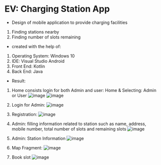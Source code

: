 # EV: Charging Station App 
* Design of mobile application to provide charging facilities
 1) Finding stations nearby
 2) Finding number of slots remaining

* created with the help of:
 1) Operating System: Windows 10
 2) IDE: Visual Studio Android
 3) Front End: Kotlin
 4) Back End: Java

* Result:
 1) Home consists login for both Admin and user: Home & Selecting: Admin or User
      ![image](https://github.com/rutuja-bhosale/EV-app/assets/91863575/91d0117d-e578-4fba-9907-4c50e9f48b14)
      ![image](https://github.com/rutuja-bhosale/EV-app/assets/91863575/a4e48d54-e9e9-4fe7-991c-d33ff0176a0c)
 2) Login for Admin:
      ![image](https://github.com/rutuja-bhosale/EV-app/assets/91863575/a6998f3b-6aae-48c0-818b-8878c64ec236)
   
 3) Registration:
      ![image](https://github.com/rutuja-bhosale/EV-app/assets/91863575/1d584d7a-97ff-448f-8e33-eaa1df12360f)

 4) Admin: filling information related to station such as name, address, mobile number, total number of slots and remaining slots
      ![image](https://github.com/rutuja-bhosale/EV-app/assets/91863575/54cf7e51-da65-4f65-aa26-4324895a83cb)

 5) Admin: Station Information
      ![image](https://github.com/rutuja-bhosale/EV-app/assets/91863575/a52eff0b-57d7-4864-99b2-c3bc9617da12)

 6) Map Fragment:
      ![image](https://github.com/rutuja-bhosale/EV-app/assets/91863575/c373932a-08d6-4c5d-aa6d-a49e8ecc6280)

 7) Book slot
      ![image](https://github.com/rutuja-bhosale/EV-app/assets/91863575/c3cc2db8-2079-4b27-8cce-03ac6cbf1701)


